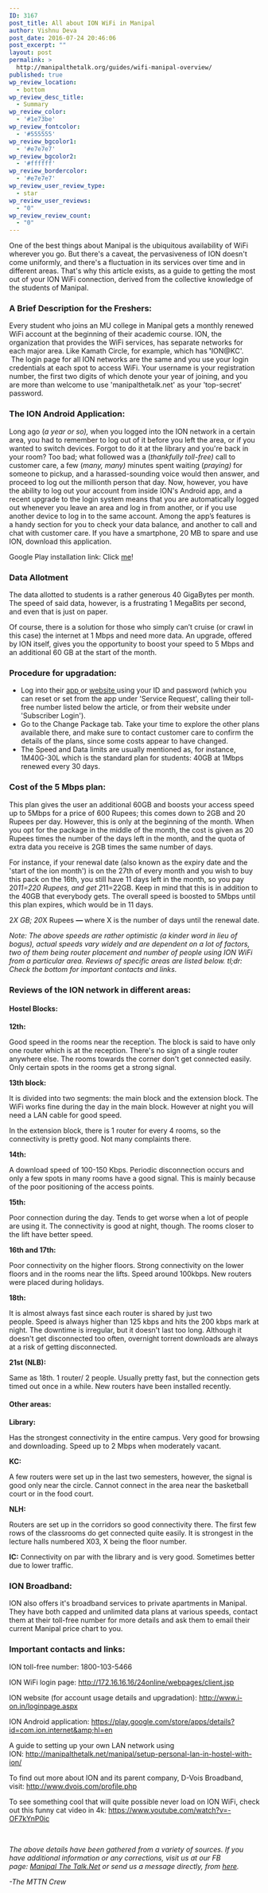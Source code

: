 ```yaml
---
ID: 3167
post_title: All about ION WiFi in Manipal
author: Vishnu Deva
post_date: 2016-07-24 20:46:06
post_excerpt: ""
layout: post
permalink: >
  http://manipalthetalk.org/guides/wifi-manipal-overview/
published: true
wp_review_location:
  - bottom
wp_review_desc_title:
  - Summary
wp_review_color:
  - '#1e73be'
wp_review_fontcolor:
  - '#555555'
wp_review_bgcolor1:
  - '#e7e7e7'
wp_review_bgcolor2:
  - '#ffffff'
wp_review_bordercolor:
  - '#e7e7e7'
wp_review_user_review_type:
  - star
wp_review_user_reviews:
  - "0"
wp_review_review_count:
  - "0"
---
```

One of the best things about Manipal is the ubiquitous availability of WiFi wherever you go. But there's a caveat, the pervasiveness of ION doesn't come uniformly, and there's a fluctuation in its services over time and in different areas. That's why this article exists, as a guide to getting the most out of your ION WiFi connection, derived from the collective knowledge of the students of Manipal.
<h3>A Brief Description for the Freshers:</h3>
Every student who joins an MU college in Manipal gets a monthly renewed WiFi account at the beginning of their academic course. ION, the organization that provides the WiFi services, has separate networks for each major area. Like Kamath Circle, for example, which has<b> '</b>ION@KC'.  The login page for all ION networks are the same and you use your login credentials at each spot to access WiFi. Your username is your registration number, the first two digits of which denote your year of joining, and you are more than welcome to use 'manipalthetalk.net' as your 'top-secret' password.
<h3>The ION Android Application:</h3>
Long ago (<i>a year or so), </i>when you logged into the ION network in a certain area, you had to remember to log out of it before you left the area, or if you wanted to switch devices. Forgot to do it at the library and you're back in your room? Too bad; what followed was a (<i>thankfully toll-free) </i>call to customer care, a few (<i>many, many) </i>minutes spent waiting (<i>praying) </i>for someone to pickup, and a harassed-sounding voice would then answer, and proceed to log out the millionth person that day. Now, however, you have the ability to log out your account from inside ION's Android app, and a recent upgrade to the login system means that you are automatically logged out whenever you leave an area and log in from another, or if you use another device to log in to the same account.<i> </i>Among the app’s features is a handy section for you to check your data balance<i>, </i>and another to call and chat with customer care. If you have a smartphone, 20 MB to spare and use ION, download this application.

Google Play installation link: Click <a href="https://play.google.com/store/apps/details?id=com.ion.internet&amp;hl=en" xlink="href">me</a>!
<h3>Data Allotment</h3>
The data<b> </b>allotted to students is a rather generous 40 GigaBytes per month. The speed of said data, however, is a frustrating 1 MegaBits per second, and even that is just on paper.

Of course, there is a solution for those who simply can’t cruise (or crawl in this case) the internet at 1 Mbps and need more data. An upgrade, offered by ION itself, gives you the opportunity to boost your speed to 5 Mbps and an additional 60 GB at the start of the month.
<h3>Procedure for upgradation:</h3>
<ul>
 	<li>Log into their <a href="https://play.google.com/store/apps/details?id=com.ion.internet&amp;hl=en" xlink="href">app </a>or <a href="http://www.i-on.in/loginpage.aspx" xlink="href">website </a>using your ID and password (which you can reset or set from the app under 'Service Request', calling their toll-free number listed below the article, or from their website under 'Subscriber Login').</li>
 	<li>Go to the Change Package tab. Take your time to explore the other plans available there, and make sure to contact customer care to confirm the details of the plans, since some costs appear to have changed.</li>
 	<li>The Speed and Data limits are usually mentioned as, for instance, 1M40G-30L which is the standard plan for students: 40GB at 1Mbps renewed every 30 days.</li>
</ul>
<h3>Cost of the 5 Mbps plan:</h3>
This plan gives the user an additional 60GB and boosts your access speed up to 5Mbps for a price of 600 Rupees; this comes down to 2GB and 20 Rupees per day. However, this is only at the beginning of the month. When you opt for the package in the middle of the month, the cost is given as 20 Rupees times the number of the days left in the month, and the quota of extra data you receive is 2GB times the same number of days.

For instance, if your renewal date (also known as the expiry date and the 'start of the ion month') is on the 27th of every month and you wish to buy this pack on the 16th, you still have 11 days left in the month, so you pay 20*11=220 Rupees, and get 2*11=22GB. Keep in mind that this is in addition to the 40GB that everybody gets. The overall speed is boosted to 5Mbps until this plan expires, which would be in 11 days.

2*X GB; 20*X Rupees <b>— </b>where X is the number of days until the renewal date.

<em>Note: The above speeds are rather optimistic (a kinder word in lieu of bogus), actual speeds vary widely and are dependent on a lot of factors, two of them being router placement and number of people using ION WiFi from a particular area. Reviews of specific areas are listed below. tl;dr: Check the bottom for important contacts and links.</em>
<h3>Reviews of the ION network in different areas:</h3>
<h4>Hostel Blocks:</h4>
<strong>12th:</strong>

Good speed in the rooms near the reception. The block is said to have only one router which is at the reception. There's no sign of a single router anywhere else. The rooms towards the corner don't get connected easily. Only certain spots in the rooms get a strong signal.

<strong>13th block:</strong>
<p id="blockfocus">It is divided into two segments: the main block and the extension block. The WiFi works fine during the day in the main block. However at night you will need a LAN cable for good speed.</p>
In the extension block, there is 1 router for every 4 rooms, so the connectivity is pretty good. Not many complaints there.

<strong>14th:</strong>

A download speed of 100-150 Kbps. Periodic disconnection occurs and only a few spots in many rooms have a good signal. This is mainly because of the poor positioning of the access points.

<strong>15th:</strong>

Poor connection during the day. Tends to get worse when a lot of people are using it. The connectivity is good at night, though. The rooms closer to the lift have better speed.

<strong>16th and 17th:</strong>

Poor connectivity on the higher floors. Strong connectivity on the lower floors and in the rooms near the lifts. Speed around 100kbps. New routers were placed during holidays.

<strong>18th:</strong>

It is almost always fast since each router is shared by just two people. Speed is always higher than 125 kbps and hits the 200 kbps mark at night. The downtime is irregular, but it doesn't last too long. Although it doesn't get disconnected too often, overnight torrent downloads are always at a risk of getting disconnected.

<strong>21st (NLB):</strong>

Same as 18th. 1 router/ 2 people. Usually pretty fast, but the connection gets timed out once in a while. New routers have been installed recently.
<h4>Other areas:</h4>
<strong>Library:</strong>

Has the strongest connectivity in the entire campus. Very good for browsing and downloading. Speed up to 2 Mbps when moderately vacant.

<strong>KC:</strong>

A few routers were set up in the last two semesters, however, the signal is good only near the circle. Cannot connect in the area near the basketball court or in the food court.

<strong>NLH:</strong>

Routers are set up in the corridors so good connectivity there. The first few rows of the classrooms do get connected quite easily. It is strongest in the lecture halls numbered X03, X being the floor number.

<strong>IC:</strong>
Connectivity on par with the library and is very good. Sometimes better due to lower traffic.
<h3>ION Broadband:</h3>
ION also offers it's broadband services to private apartments in Manipal. They have both capped and unlimited data plans at various speeds, contact them at their toll-free number for more details and ask them to email their current Manipal price chart to you.
<h3>Important contacts and links:</h3>
ION toll-free number: 1800-103-5466

ION WiFi login page: <a href="http://172.16.16.16/24online/webpages/client.jsp" xlink="href">http://172.16.16.16/24online/webpages/client.jsp</a>

ION website (for account usage details and upgradation): <a href="http://www.i-on.in/loginpage.aspx" xlink="href">http://www.i-on.in/loginpage.aspx</a>

ION Android application: <a href="https://play.google.com/store/apps/details?id=com.ion.internet&amp;hl=en" xlink="href">https://play.google.com/store/apps/details?id=com.ion.internet&amp;hl=en</a>

A guide to setting up your own LAN network using ION: <a href="http://manipalthetalk.net/manipal/setup-personal-lan-in-hostel-with-ion/" xlink="href">http://manipalthetalk.net/manipal/setup-personal-lan-in-hostel-with-ion/</a>

To find out more about ION and its parent company, D-Vois Broadband, visit: <a href="http://www.dvois.com/profile.php" xlink="href">http://www.dvois.com/profile.php</a>

To see something cool that will quite possible never load on ION WiFi, check out this funny cat video in 4k: <a href="https://www.youtube.com/watch?v=-OF7kYnP0ic" xlink="href">https://www.youtube.com/watch?v=-OF7kYnP0ic</a>

&nbsp;

<em>The above details have been gathered from a variety of sources. If you have additional information or any corrections, visit us at our FB page: <a href="https://www.facebook.com/manipalthetalk.net" xlink="href">Manipal The Talk.Net</a> or send us a message directly, from <a href="http://m.me/manipalthetalk.net" xlink="href">here</a>.</em>

<em>-The MTTN Crew</em>